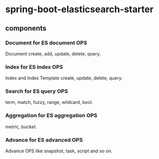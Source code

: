 # spring-boot-elasticsearch-starter

## components

###  Document for ES document OPS
Document create, add, update, delete, query.

###  Index for ES index OPS
Index and Index Template create, update, delete, query.

### Search for ES query OPS
term, match, fuzzy, range, wildcard, bool.

### Aggregation  for ES aggregation OPS
metric, bucket.

### Advance for ES advanced OPS
Advance OPS like snapshot, task, script and so on.
